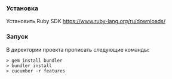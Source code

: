 ### Установка
Установить Ruby SDK https://www.ruby-lang.org/ru/downloads/

### Запуск
В директории проекта прописать следующие команды:
```
> gem install bundler
> bundler install
> cucumber -r features

```


